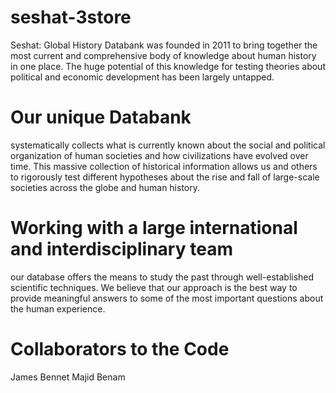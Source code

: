 # seshat-3store
Seshat: Global History Databank was founded in 2011 to bring together the most current and comprehensive body of knowledge about human history in one place. The huge potential of this knowledge for testing theories about political and economic development has been largely untapped.

# Our unique Databank
systematically collects what is currently known about the social and political organization of human societies and how civilizations have evolved over time. This massive collection of historical information allows us and others to rigorously test different hypotheses about the rise and fall of large-scale societies across the globe and human history.

# Working with a large international and interdisciplinary team
our database offers the means to study the past through well-established scientific techniques. We believe that our approach is the best way to provide meaningful answers to some of the most important questions about the human experience.

# Collaborators to the Code
James Bennet
Majid Benam
